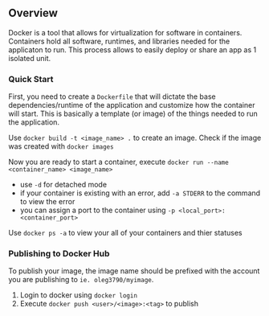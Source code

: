 ## Overview
Docker is a tool that allows for virtualization for software in containers. Containers hold all software, runtimes, and libraries needed for the applicaton to run. This process allows to easily deploy or share an app as 1 isolated unit.

### Quick Start
First, you need to create a `Dockerfile` that will dictate the base dependencies/runtime of the application and customize how the container will start. This is basically a template (or image) of the things needed to run the application.

Use `docker build -t <image_name> .` to create an image. Check if the image was created with `docker images`

Now you are ready to start a container, execute `docker run --name <container_name> <image_name>` 
* use `-d` for detached mode
* if your container is existing with an error, add `-a STDERR` to the command to view the error
* you can assign a port to the container using `-p <local_port>:<container_port>`

Use `docker ps -a` to view your all of your containers and thier statuses

### Publishing to Docker Hub
To publish your image, the image name should be prefixed with the account you are publishing to `ie. oleg3790/myimage`. 

1. Login to docker using `docker login`
2. Execute `docker push <user>/<image>:<tag>` to publish
